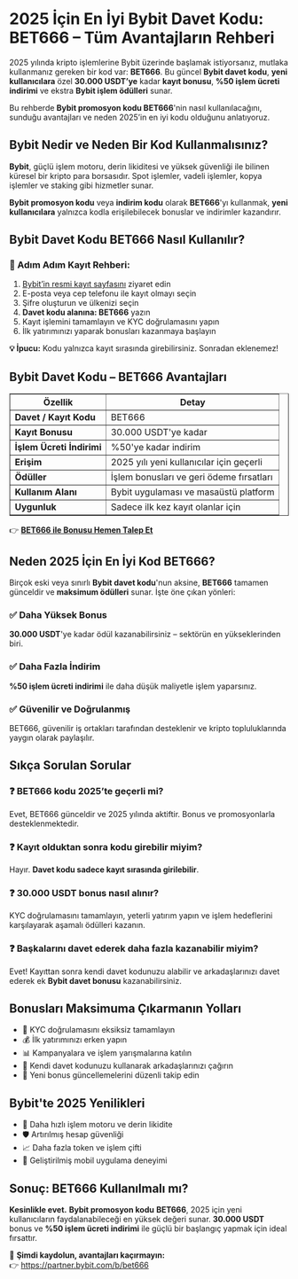 <h1>2025 İçin En İyi Bybit Davet Kodu: BET666 – Tüm Avantajların Rehberi</h1>

<p>2025 yılında kripto işlemlerine Bybit üzerinde başlamak istiyorsanız, mutlaka kullanmanız gereken bir kod var: <strong>BET666</strong>. Bu güncel <strong>Bybit davet kodu</strong>, <strong>yeni kullanıcılara</strong> özel <strong>30.000 USDT’ye</strong> kadar <strong>kayıt bonusu</strong>, <strong>%50 işlem ücreti indirimi</strong> ve ekstra <strong>Bybit işlem ödülleri</strong> sunar.</p>

<p>Bu rehberde <strong>Bybit promosyon kodu BET666</strong>'nin nasıl kullanılacağını, sunduğu avantajları ve neden 2025’in en iyi kodu olduğunu anlatıyoruz.</p>

<h2>Bybit Nedir ve Neden Bir Kod Kullanmalısınız?</h2>

<p><strong>Bybit</strong>, güçlü işlem motoru, derin likiditesi ve yüksek güvenliği ile bilinen küresel bir kripto para borsasıdır. Spot işlemler, vadeli işlemler, kopya işlemler ve staking gibi hizmetler sunar.</p>

<p><strong>Bybit promosyon kodu</strong> veya <strong>indirim kodu</strong> olarak <strong>BET666</strong>'yı kullanmak, <strong>yeni kullanıcılara</strong> yalnızca kodla erişilebilecek bonuslar ve indirimler kazandırır.</p>

<h2>Bybit Davet Kodu BET666 Nasıl Kullanılır?</h2>

<h3>🔐 Adım Adım Kayıt Rehberi:</h3>
<ol>
<li><a href="https://partner.bybit.com/b/bet666" target="_blank">Bybit’in resmi kayıt sayfasını</a> ziyaret edin</li>
<li>E-posta veya cep telefonu ile kayıt olmayı seçin</li>
<li>Şifre oluşturun ve ülkenizi seçin</li>
<li><strong>Davet kodu alanına: BET666</strong> yazın</li>
<li>Kayıt işlemini tamamlayın ve KYC doğrulamasını yapın</li>
<li>İlk yatırımınızı yaparak bonusları kazanmaya başlayın</li>
</ol>

<p><strong>💡 İpucu:</strong> Kodu yalnızca kayıt sırasında girebilirsiniz. Sonradan eklenemez!</p>

<h2>Bybit Davet Kodu – BET666 Avantajları</h2>

<table border="1" cellpadding="10" cellspacing="0">
<thead>
<tr>
<th>Özellik</th>
<th>Detay</th>
</tr>
</thead>
<tbody>
<tr>
<td><strong>Davet / Kayıt Kodu</strong></td>
<td>BET666</td>
</tr>
<tr>
<td><strong>Kayıt Bonusu</strong></td>
<td>30.000 USDT'ye kadar</td>
</tr>
<tr>
<td><strong>İşlem Ücreti İndirimi</strong></td>
<td>%50'ye kadar indirim</td>
</tr>
<tr>
<td><strong>Erişim</strong></td>
<td>2025 yılı yeni kullanıcılar için geçerli</td>
</tr>
<tr>
<td><strong>Ödüller</strong></td>
<td>İşlem bonusları ve geri ödeme fırsatları</td>
</tr>
<tr>
<td><strong>Kullanım Alanı</strong></td>
<td>Bybit uygulaması ve masaüstü platform</td>
</tr>
<tr>
<td><strong>Uygunluk</strong></td>
<td>Sadece ilk kez kayıt olanlar için</td>
</tr>
</tbody>
</table>

<p>👉 <a href="https://partner.bybit.com/b/bet666" target="_blank"><strong>BET666 ile Bonusu Hemen Talep Et</strong></a></p>

<h2>Neden 2025 İçin En İyi Kod BET666?</h2>

<p>Birçok eski veya sınırlı <strong>Bybit davet kodu</strong>'nun aksine, <strong>BET666</strong> tamamen günceldir ve <strong>maksimum ödülleri</strong> sunar. İşte öne çıkan yönleri:</p>

<h3>✅ Daha Yüksek Bonus</h3>
<p><strong>30.000 USDT</strong>'ye kadar ödül kazanabilirsiniz – sektörün en yükseklerinden biri.</p>

<h3>✅ Daha Fazla İndirim</h3>
<p><strong>%50 işlem ücreti indirimi</strong> ile daha düşük maliyetle işlem yaparsınız.</p>

<h3>✅ Güvenilir ve Doğrulanmış</h3>
<p>BET666, güvenilir iş ortakları tarafından desteklenir ve kripto topluluklarında yaygın olarak paylaşılır.</p>

<h2>Sıkça Sorulan Sorular</h2>

<h3>❓ BET666 kodu 2025’te geçerli mi?</h3>
<p>Evet, BET666 günceldir ve 2025 yılında aktiftir. Bonus ve promosyonlarla desteklenmektedir.</p>

<h3>❓ Kayıt olduktan sonra kodu girebilir miyim?</h3>
<p>Hayır. <strong>Davet kodu sadece kayıt sırasında girilebilir</strong>.</p>

<h3>❓ 30.000 USDT bonus nasıl alınır?</h3>
<p>KYC doğrulamasını tamamlayın, yeterli yatırım yapın ve işlem hedeflerini karşılayarak aşamalı ödülleri kazanın.</p>

<h3>❓ Başkalarını davet ederek daha fazla kazanabilir miyim?</h3>
<p>Evet! Kayıttan sonra kendi davet kodunuzu alabilir ve arkadaşlarınızı davet ederek ek <strong>Bybit davet bonusu</strong> kazanabilirsiniz.</p>

<h2>Bonusları Maksimuma Çıkarmanın Yolları</h2>
<ul>
<li>📄 KYC doğrulamasını eksiksiz tamamlayın</li>
<li>💰 İlk yatırımınızı erken yapın</li>
<li>📊 Kampanyalara ve işlem yarışmalarına katılın</li>
<li>📣 Kendi davet kodunuzu kullanarak arkadaşlarınızı çağırın</li>
<li>📅 Yeni bonus güncellemelerini düzenli takip edin</li>
</ul>

<h2>Bybit'te 2025 Yenilikleri</h2>
<ul>
<li>🚀 Daha hızlı işlem motoru ve derin likidite</li>
<li>🛡️ Artırılmış hesap güvenliği</li>
<li>📈 Daha fazla token ve işlem çifti</li>
<li>📱 Geliştirilmiş mobil uygulama deneyimi</li>
</ul>

<h2>Sonuç: BET666 Kullanılmalı mı?</h2>
<p><strong>Kesinlikle evet.</strong> <strong>Bybit promosyon kodu</strong> <strong>BET666</strong>, 2025 için yeni kullanıcıların faydalanabileceği en yüksek değeri sunar. <strong>30.000 USDT</strong> bonus ve <strong>%50 işlem ücreti indirimi</strong> ile güçlü bir başlangıç yapmak için ideal fırsattır.</p>

<p>🎯 <strong>Şimdi kaydolun, avantajları kaçırmayın:</strong><br>
👉 <a href="https://partner.bybit.com/b/bet666" target="_blank">https://partner.bybit.com/b/bet666</a></p>

</body>
</html>
